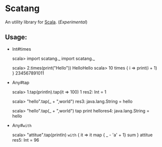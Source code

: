 Scatang
====================
An utility library for [Scala][scala]. (*Experimental*)

## Usage:
* Int#times

    scala> import scatang._
    import scatang._

    scala> 2.times(print("Hello"))
    HelloHello
    scala> 10 times { i => print(i + 1) }
    234567891011

* Any#tap

    scala> 1.tap(println).tap(it => 100) 
    1
    res2: Int = 1

    scala> "hello".tap(_ + ",world")
    res3: java.lang.String = hello

    scala> "hello".tap(_ + ",world") tap print
    hellores4: java.lang.String = hello

* Any#`with`

    scala> "attitue".tap(println) `with` { it => it map { _ - 'a' + 1} sum }
    attitue
    res5: Int = 96

    
[scala]: http://www.scala-lang.org

